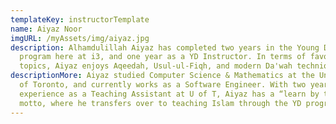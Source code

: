 ```yaml
---
templateKey: instructorTemplate
name: Aiyaz Noor
imgURL: /myAssets/img/aiyaz.jpg
description: Alhamdulillah Aiyaz has completed two years in the Young Da’ee
  program here at i3, and one year as a YD Instructor. In terms of favourite
  topics, Aiyaz enjoys Aqeedah, Usul-ul-Fiqh, and modern Da'wah techniques.
descriptionMore: Aiyaz studied Computer Science & Mathematics at the University
  of Toronto, and currently works as a Software Engineer. With two years of
  experience as a Teaching Assistant at U of T, Aiyaz has a “learn by teaching”
  motto, where he transfers over to teaching Islam through the YD program.
---
```

